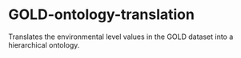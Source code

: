 # GOLD-ontology-translation
Translates the environmental level values in the GOLD dataset into a hierarchical ontology. 
